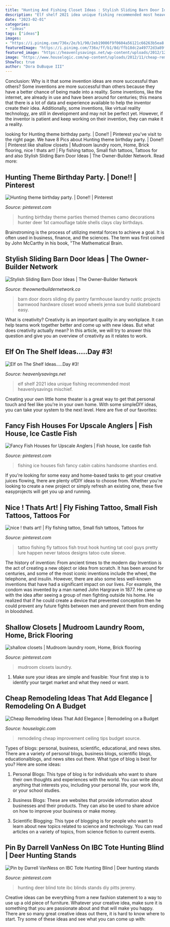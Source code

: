 ```yaml
---
title: "Hunting And Fishing Closet Ideas : Stylish Sliding Barn Door Ideas"
description: "Elf shelf 2021 idea unique fishing recommended most heavenlysavings mischief"
date: "2023-02-01"
categories:
- "ideas"
tags: ["ideas"]
images:
- "https://i.pinimg.com/736x/2e/b1/90/2eb19006f9f0604a56121c66263b5ea8.jpg"
featuredImage: "https://i.pinimg.com/736x/ff/b1/8d/ffb18dc2a49772d3a89f30ffeca2e8e7.jpg"
featured_image: "https://heavenlysavings.net/wp-content/uploads/2012/12/005done2.jpg"
image: "https://www.houselogic.com/wp-content/uploads/2012/11/cheap-remodeling-ideas-ceiling-medallion-standard_63969067c16a15b9153443494fcde77f-1.jpg"
ShowToc: true
author: "Dora DuBuque III"
---
```



Conclusion: Why is it that some invention ideas are more successful than others?
Some inventions are more successful than others because they have a better chance of being made into a reality. Some inventions, like the internet, are already in use and have been around for centuries; this means that there is a lot of data and experience available to help the inventor create their idea. Additionally, some inventions, like virtual reality technology, are still in development and may not be perfect yet. However, if the inventor is patient and keep working on their invention, they can make it a reality.

	

		
looking for Hunting theme birthday party. | Done!! | Pinterest you've visit to the right page. We have 8 Pics about Hunting theme birthday party. | Done!! | Pinterest like shallow closets | Mudroom laundry room, Home, Brick flooring, nice ! thats art! | Fly fishing tattoo, Small fish tattoos, Tattoos for and also Stylish Sliding Barn Door Ideas | The Owner-Builder Network. Read more:
		
    
## Hunting Theme Birthday Party. | Done!! | Pinterest

<img loading=lazy src="http://media-cache-ec0.pinimg.com/originals/b9/71/8b/b9718b560e8a7e27b153292ab8f195ae.jpg" onerror="this.onerror=null;this.src='https://tse3.mm.bing.net/th?id=OIP.ZLn1bvO6FbqD5agqOjCsyAHaFi&amp;pid=15.1';" alt="Hunting theme birthday party. | Done!! | Pinterest">

_Source: pinterest.com_

>hunting birthday theme parties themed themes camo decorations hunter deer 1st camouflage table shells clays clay birthdays. 

	

Brainstroming is the process of utilizing mental forces to achieve a goal. It is often used in business, finance, and the sciences. The term was first coined by John McCarthy in his book, "The Mathematical Brain.

    
## Stylish Sliding Barn Door Ideas | The Owner-Builder Network

<img loading=lazy src="http://theownerbuildernetwork.co/wp-content/uploads/2015/10/Sliding-Barn-Door-Ideas-01.jpg" onerror="this.onerror=null;this.src='https://tse2.mm.bing.net/th?id=OIP.GfpkHiyzUhd96IGkyZi1hAHaLG&amp;pid=15.1';" alt="Stylish Sliding Barn Door Ideas | The Owner-Builder Network">

_Source: theownerbuildernetwork.co_

>barn door doors sliding diy pantry farmhouse laundry rustic projects barnwood hardware closet wood wheels jenna sue build skateboard easy. 

	

What is creativity?
Creativity is an important quality in any workplace. It can help teams work together better and come up with new ideas. But what does creativity actually mean? In this article, we will try to answer this question and give you an overview of creativity as it relates to work.

    
## Elf On The Shelf Ideas.....Day #3!

<img loading=lazy src="https://heavenlysavings.net/wp-content/uploads/2012/12/005done2.jpg" onerror="this.onerror=null;this.src='https://tse3.mm.bing.net/th?id=OIP.cJPohOyeDeXk2a_gkoQY8gHaIR&amp;pid=15.1';" alt="Elf on The Shelf Ideas.....Day #3!">

_Source: heavenlysavings.net_

>elf shelf 2021 idea unique fishing recommended most heavenlysavings mischief. 

	

Creating your own little home theater is a great way to get that personal touch and feel like you're in your own home. With some simpleDIY ideas, you can take your system to the next level. Here are five of our favorites: 

    
## Fancy Fish Houses For Upscale Anglers | Fish House, Ice Castle Fish

<img loading=lazy src="https://i.pinimg.com/736x/ff/b1/8d/ffb18dc2a49772d3a89f30ffeca2e8e7.jpg" onerror="this.onerror=null;this.src='https://tse3.mm.bing.net/th?id=OIP.y8bc7su5vPQdWAuK2x4bKwHaE8&amp;pid=15.1';" alt="Fancy Fish Houses for Upscale Anglers | Fish house, Ice castle fish">

_Source: pinterest.com_

>fishing ice houses fish fancy cabin cabins handsome shanties end. 

	

If you're looking for some easy and home-based tasks to get your creative juices flowing, there are plenty ofDIY ideas to choose from. Whether you're looking to create a new project or simply refresh an existing one, these five easyprojects will get you up and running.

    
## Nice ! Thats Art! | Fly Fishing Tattoo, Small Fish Tattoos, Tattoos For

<img loading=lazy src="https://i.pinimg.com/736x/bd/f7/79/bdf7790f369b6d4cf5c53bd999c62765--fly-fishing-tattoos-fly-tattoos.jpg" onerror="this.onerror=null;this.src='https://tse2.mm.bing.net/th?id=OIP.GzREoOzSJ5Gzq8j1ww7shAHaJ4&amp;pid=15.1';" alt="nice ! thats art! | Fly fishing tattoo, Small fish tattoos, Tattoos for">

_Source: pinterest.com_

>tattoo fishing fly tattoos fish trout hook hunting tat cool guys pretty lure happen never tatoos designs tatoo cute sleeve. 

	

The history of invention: From ancient times to the modern day
Invention is the act of creating a new object or idea from scratch. It has been around for centuries, and some of the most iconic inventions include the wheel, the telephone, and insulin. However, there are also some less well-known inventions that have had a significant impact on our lives. For example, the condom was invented by a man named John Hargrave in 1877. He came up with the idea after seeing a group of men fighting outside his home. He realized that if he could create a device that prevented conception then he could prevent any future fights between men and prevent them from ending in bloodshed.

    
## Shallow Closets | Mudroom Laundry Room, Home, Brick Flooring

<img loading=lazy src="https://i.pinimg.com/564x/99/3f/b6/993fb6be61f8c1e632355bca3749a10b.jpg" onerror="this.onerror=null;this.src='https://tse3.mm.bing.net/th?id=OIP.4-hRIkVzSkHqUhnF7_C54gHaJ9&amp;pid=15.1';" alt="shallow closets | Mudroom laundry room, Home, Brick flooring">

_Source: pinterest.com_

>mudroom closets laundry. 

	

1. Make sure your ideas are simple and feasible: Your first step is to identify your target market and what they need or want.

    
## Cheap Remodeling Ideas That Add Elegance | Remodeling On A Budget

<img loading=lazy src="https://www.houselogic.com/wp-content/uploads/2012/11/cheap-remodeling-ideas-ceiling-medallion-standard_63969067c16a15b9153443494fcde77f-1.jpg" onerror="this.onerror=null;this.src='https://tse2.mm.bing.net/th?id=OIP.Y5aQZ8FqFbkVNENJT83nfwHaE8&amp;pid=15.1';" alt="Cheap Remodeling Ideas That Add Elegance | Remodeling on a Budget">

_Source: houselogic.com_

>remodeling cheap improvement ceiling tips budget source. 

	

Types of blogs: personal, business, scientific, educational, and news sites.
There are a variety of personal blogs, business blogs, scientific blogs, educationalblogs, and news sites out there. What type of blog is best for you? Here are some ideas:
1. Personal Blogs: This type of blog is for individuals who want to share their own thoughts and experiences with the world. You can write about anything that interests you, including your personal life, your work life, or your school studies.

2. Business Blogs: These are websites that provide information about businesses and their products. They can also be used to share advice on how to improve your business or make money.

3. Scientific Blogging: This type of blogging is for people who want to learn about new topics related to science and technology. You can read articles on a variety of topics, from science fiction to current events.


    
## Pin By Darrell VanNess On IBC Tote Hunting Blind | Deer Hunting Stands

<img loading=lazy src="https://i.pinimg.com/736x/2e/b1/90/2eb19006f9f0604a56121c66263b5ea8.jpg" onerror="this.onerror=null;this.src='https://tse1.mm.bing.net/th?id=OIP.dnfqC3QJCaQbBJhEDe7ktAHaNX&amp;pid=15.1';" alt="Pin by Darrell VanNess on IBC Tote Hunting Blind | Deer hunting stands">

_Source: pinterest.com_

>hunting deer blind tote ibc blinds stands diy pitts jeremy. 

	

Creative ideas can be everything from a new fashion statement to a way to use up a old piece of furniture. Whatever your creative idea, make sure it is something that you are passionate about and that will make you happy. There are so many great creative ideas out there, it is hard to know where to start. Try some of these ideas and see what you can come up with: 

